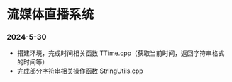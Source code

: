 # 流媒体直播系统
### 2024-5-30
- 搭建环境，完成时间相关函数 TTime.cpp（获取当前时间，返回字符串格式的时间等）
- 完成部分字符串相关操作函数 StringUtils.cpp
